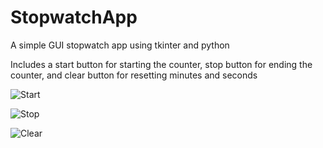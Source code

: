 # StopwatchApp
A simple GUI stopwatch app using tkinter and python

Includes a start button for starting the counter, stop button for ending the counter, and clear button for resetting minutes and seconds

![Start](https://i.imgur.com/Ys2YorY.png)

![Stop](https://i.imgur.com/EsqYyei.png)

![Clear](https://i.imgur.com/WINYljh.png)

